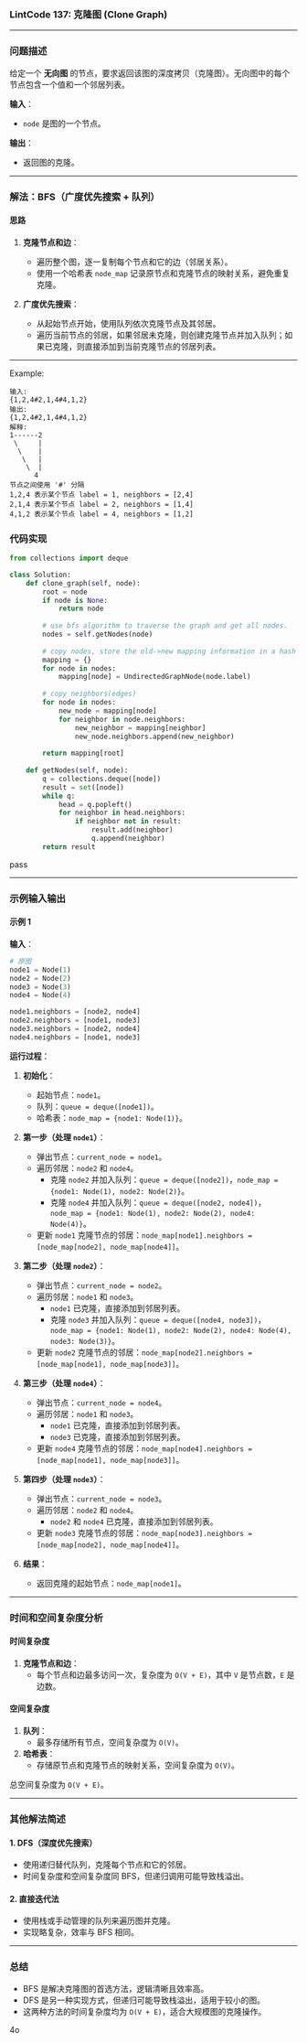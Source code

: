 
### LintCode 137: 克隆图 (Clone Graph)

---

### 问题描述

给定一个 **无向图** 的节点，要求返回该图的深度拷贝（克隆图）。无向图中的每个节点包含一个值和一个邻居列表。

**输入**：

- `node` 是图的一个节点。

**输出**：

- 返回图的克隆。

---

### 解法：BFS（广度优先搜索 + 队列）

#### 思路

1. **克隆节点和边**：
    
    - 遍历整个图，逐一复制每个节点和它的边（邻居关系）。
    - 使用一个哈希表 `node_map` 记录原节点和克隆节点的映射关系，避免重复克隆。
2. **广度优先搜索**：
    
    - 从起始节点开始，使用队列依次克隆节点及其邻居。
    - 遍历当前节点的邻居，如果邻居未克隆，则创建克隆节点并加入队列；如果已克隆，则直接添加到当前克隆节点的邻居列表。

---
Example:
```
输入:
{1,2,4#2,1,4#4,1,2}
输出: 
{1,2,4#2,1,4#4,1,2}
解释:
1------2  
 \     |  
  \    |  
   \   |  
    \  |  
      4   
节点之间使用 '#' 分隔
1,2,4 表示某个节点 label = 1, neighbors = [2,4]
2,1,4 表示某个节点 label = 2, neighbors = [1,4]
4,1,2 表示某个节点 label = 4, neighbors = [1,2]
```


### 代码实现

```python
from collections import deque

class Solution:
    def clone_graph(self, node):
        root = node
        if node is None:
            return node
            
        # use bfs algorithm to traverse the graph and get all nodes.
        nodes = self.getNodes(node)
        
        # copy nodes, store the old->new mapping information in a hash map
        mapping = {}
        for node in nodes:
            mapping[node] = UndirectedGraphNode(node.label)
        
        # copy neighbors(edges)
        for node in nodes:
            new_node = mapping[node]
            for neighbor in node.neighbors:
                new_neighbor = mapping[neighbor]
                new_node.neighbors.append(new_neighbor)
        
        return mapping[root]
        
    def getNodes(self, node):
        q = collections.deque([node])
        result = set([node])
        while q:
            head = q.popleft()
            for neighbor in head.neighbors:
                if neighbor not in result:
                    result.add(neighbor)
                    q.append(neighbor)
        return result
```
pass

---

### 示例输入输出

#### 示例 1

**输入**：
```python
# 原图
node1 = Node(1)
node2 = Node(2)
node3 = Node(3)
node4 = Node(4)

node1.neighbors = [node2, node4]
node2.neighbors = [node1, node3]
node3.neighbors = [node2, node4]
node4.neighbors = [node1, node3]

```
**运行过程**：

1. **初始化**：
    
    - 起始节点：`node1`。
    - 队列：`queue = deque([node1])`。
    - 哈希表：`node_map = {node1: Node(1)}`。
2. **第一步（处理 `node1`）**：
    
    - 弹出节点：`current_node = node1`。
    - 遍历邻居：`node2` 和 `node4`。
        - 克隆 `node2` 并加入队列：`queue = deque([node2])`，`node_map = {node1: Node(1), node2: Node(2)}`。
        - 克隆 `node4` 并加入队列：`queue = deque([node2, node4])`，`node_map = {node1: Node(1), node2: Node(2), node4: Node(4)}`。
    - 更新 `node1` 克隆节点的邻居：`node_map[node1].neighbors = [node_map[node2], node_map[node4]]`。
3. **第二步（处理 `node2`）**：
    
    - 弹出节点：`current_node = node2`。
    - 遍历邻居：`node1` 和 `node3`。
        - `node1` 已克隆，直接添加到邻居列表。
        - 克隆 `node3` 并加入队列：`queue = deque([node4, node3])`，`node_map = {node1: Node(1), node2: Node(2), node4: Node(4), node3: Node(3)}`。
    - 更新 `node2` 克隆节点的邻居：`node_map[node2].neighbors = [node_map[node1], node_map[node3]]`。
4. **第三步（处理 `node4`）**：
    
    - 弹出节点：`current_node = node4`。
    - 遍历邻居：`node1` 和 `node3`。
        - `node1` 已克隆，直接添加到邻居列表。
        - `node3` 已克隆，直接添加到邻居列表。
    - 更新 `node4` 克隆节点的邻居：`node_map[node4].neighbors = [node_map[node1], node_map[node3]]`。
5. **第四步（处理 `node3`）**：
    
    - 弹出节点：`current_node = node3`。
    - 遍历邻居：`node2` 和 `node4`。
        - `node2` 和 `node4` 已克隆，直接添加到邻居列表。
    - 更新 `node3` 克隆节点的邻居：`node_map[node3].neighbors = [node_map[node2], node_map[node4]]`。
6. **结果**：
    
    - 返回克隆的起始节点：`node_map[node1]`。

---

### 时间和空间复杂度分析

#### 时间复杂度

1. **克隆节点和边**：
    - 每个节点和边最多访问一次，复杂度为 `O(V + E)`，其中 `V` 是节点数，`E` 是边数。

#### 空间复杂度

1. **队列**：
    - 最多存储所有节点，空间复杂度为 `O(V)`。
2. **哈希表**：
    - 存储原节点和克隆节点的映射关系，空间复杂度为 `O(V)`。

总空间复杂度为 `O(V + E)`。

---

### 其他解法简述

#### 1. DFS（深度优先搜索）

- 使用递归替代队列，克隆每个节点和它的邻居。
- 时间复杂度和空间复杂度同 BFS，但递归调用可能导致栈溢出。

#### 2. 直接迭代法

- 使用栈或手动管理的队列来遍历图并克隆。
- 实现略复杂，效率与 BFS 相同。

---

### 总结

- BFS 是解决克隆图的首选方法，逻辑清晰且效率高。
- DFS 是另一种实现方式，但递归可能导致栈溢出，适用于较小的图。
- 这两种方法的时间复杂度均为 `O(V + E)`，适合大规模图的克隆操作。

4o